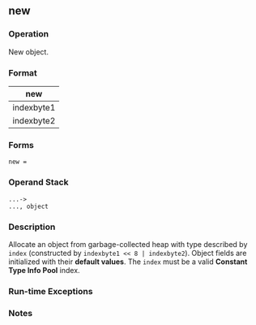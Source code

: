 ## new

### Operation
New object.

### Format
| new |
| :----: |
| indexbyte1 |
| indexbyte2 |

### Forms
```
new =
```

### Operand Stack
```
...->
..., object
```

### Description
Allocate an object from garbage-collected heap with type described by `index` (constructed by `indexbyte1 << 8 | indexbyte2`).
Object fields are initialized with their **default values**.
The `index` must be a valid **Constant Type Info Pool** index.

### Run-time Exceptions

### Notes


